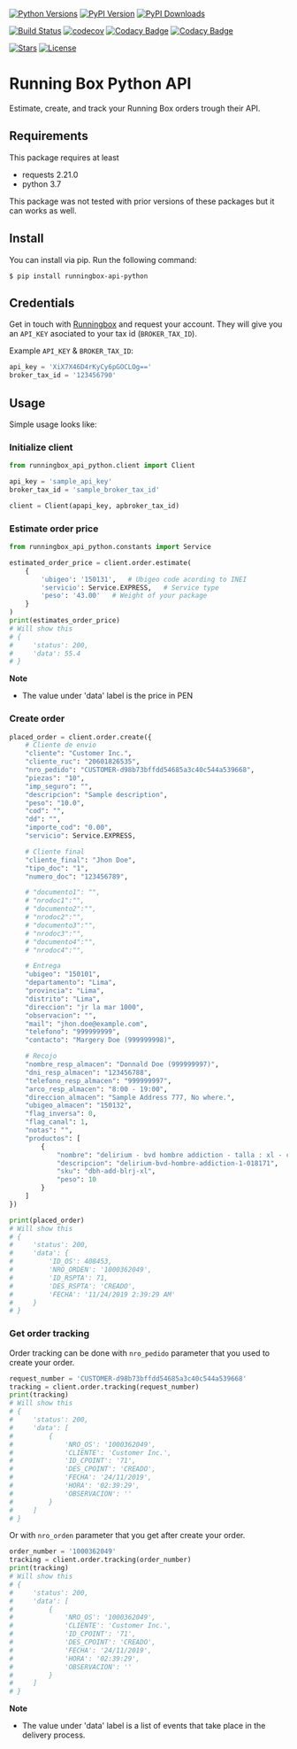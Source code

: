 [![Python Versions](https://img.shields.io/pypi/pyversions/runningbox-api-python.svg?color=3776AB&logo=python&logoColor=white)](https://www.python.org/)
[![PyPI Version](https://img.shields.io/pypi/v/runningbox-api-python.svg?color=blue&logo=pypi&logoColor=white)](https://pypi.org/project/runningbox-api-python/)
[![PyPI Downloads](https://img.shields.io/pypi/dm/runningbox-api-python.svg?color=blue&logo=pypi&logoColor=white)](https://pypi.org/project/runningbox-api-python/)

[![Build Status](https://travis-ci.org/softbutterfly/runningbox-api-python.svg?branch=master)](https://travis-ci.org/softbutterfly/runningbox-api-python)
[![codecov](https://codecov.io/gh/softbutterfly/runningbox-api-python/branch/master/graph/badge.svg)](https://codecov.io/gh/softbutterfly/runningbox-api-python)
[![Codacy Badge](https://api.codacy.com/project/badge/Grade/1787644ed8524433b9466f74d24b44d2)](https://www.codacy.com/gh/softbutterfly/runningbox-api-python?utm_source=github.com&utm_medium=referral&utm_content=softbutterfly/runningbox-api-python&utm_campaign=Badge_Grade)
[![Codacy Badge](https://api.codacy.com/project/badge/Coverage/1787644ed8524433b9466f74d24b44d2)](https://www.codacy.com/gh/softbutterfly/runningbox-api-python?utm_source=github.com&utm_medium=referral&utm_content=softbutterfly/runningbox-api-python&utm_campaign=Badge_Coverage)

[![Stars](https://img.shields.io/github/stars/softbutterfly/runningbox-api-python?logo=github)](https://github.com/softbutterfly/runningbox-api-python/)
[![License](https://img.shields.io/pypi/l/runningbox-api-python.svg?color=blue)](https://github.com/softbutterfly/runningbox-api-python/blob/master/LICENSE.txt)

# Running Box Python API

Estimate, create, and track your Running Box orders trough their API.

## Requirements

This package requires at least

- requests 2.21.0
- python 3.7

This package was not tested with prior versions of these packages but it can works as well.

## Install

You can install via pip. Run the following command:

```
$ pip install runningbox-api-python
```

## Credentials

Get in touch with [Runningbox](http://runningbox.pe/) and request your account.
They will give you an `API_KEY` asociated to your tax id (`BROKER_TAX_ID`).

Example `API_KEY` & `BROKER_TAX_ID`:

```python
api_key = 'XiX7X46D4rKyCy6pGOCLOg=='
broker_tax_id = '123456790'
```

## Usage

Simple usage looks like:

### Initialize client

```python
from runningbox_api_python.client import Client

api_key = 'sample_api_key'
broker_tax_id = 'sample_broker_tax_id'

client = Client(apapi_key, apbroker_tax_id)
```

### Estimate order price

```python
from runningbox_api_python.constants import Service

estimated_order_price = client.order.estimate(
    {
        'ubigeo': '150131',   # Ubigeo code acording to INEI
        'servicio': Service.EXPRESS,   # Service type
        'peso': '43.00'   # Weight of your package
    }
)
print(estimates_order_price)
# Will show this
# {
#     'status': 200,
#     'data': 55.4
# }
```

**Note**

- The value under 'data' label is the price in PEN

### Create order

```python
placed_order = client.order.create({
    # Cliente de envio
    "cliente": "Customer Inc.",
    "cliente_ruc": "20601826535",
    "nro_pedido": "CUSTOMER-d98b73bffdd54685a3c40c544a539668",
    "piezas": "10",
    "imp_seguro": "",
    "descripcion": "Sample description",
    "peso": "10.0",
    "cod": "",
    "dd": "",
    "importe_cod": "0.00",
    "servicio": Service.EXPRESS,

    # Cliente final
    "cliente_final": "Jhon Doe",
    "tipo_doc": "1",
    "numero_doc": "123456789",

    # "documento1": "",
    # "nrodoc1":"",
    # "documento2":"",
    # "nrodoc2":"",
    # "documento3":"",
    # "nrodoc3":"",
    # "documento4":"",
    # "nrodoc4":"",

    # Entrega
    "ubigeo": "150101",
    "departamento": "Lima",
    "provincia": "Lima",
    "distrito": "Lima",
    "direccion": "jr la mar 1000",
    "observacion": "",
    "mail": "jhon.doe@example.com",
    "telefono": "999999999",
    "contacto": "Margery Doe (999999998)",

    # Recojo
    "nombre_resp_almacen": "Donnald Doe (999999997)",
    "dni_resp_almacen": "123456788",
    "telefono_resp_almacen": "999999997",
    "arco_resp_almacen": "8:00 - 19:00",
    "direccion_almacen": "Sample Address 777, No where.",
    "ubigeo_almacen": "150132",
    "flag_inversa": 0,
    "flag_canal": 1,
    "notas": "",
    "productos": [
        {
            "nombre": "delirium - bvd hombre addiction - talla : xl - color : azul y negro",
            "descripcion": "delirium-bvd-hombre-addiction-1-018171",
            "sku": "dbh-add-blrj-xl",
            "peso": 10
        }
    ]
})

print(placed_order)
# Will show this
# {
#     'status': 200,
#     'data': {
#         'ID_OS': 408453,
#         'NRO_ORDEN': '1000362049',
#         'ID_RSPTA': 71,
#         'DES_RSPTA': 'CREADO',
#         'FECHA': '11/24/2019 2:39:29 AM'
#     }
# }
```

### Get order tracking

Order tracking can be done with `nro_pedido` parameter that you used to create your order.

```python
request_number = 'CUSTOMER-d98b73bffdd54685a3c40c544a539668'
tracking = client.order.tracking(request_number)
print(tracking)
# Will show this
# {
#     'status': 200,
#     'data': [
#         {
#             'NRO_OS': '1000362049',
#             'CLIENTE': 'Customer Inc.',
#             'ID_CPOINT': '71',
#             'DES_CPOINT': 'CREADO',
#             'FECHA': '24/11/2019',
#             'HORA': '02:39:29',
#             'OBSERVACION': ''
#         }
#     ]
# }
```

Or with `nro_orden` parameter that you get after create your order.

```python
order_number = '1000362049'
tracking = client.order.tracking(order_number)
print(tracking)
# Will show this
# {
#     'status': 200,
#     'data': [
#         {
#             'NRO_OS': '1000362049',
#             'CLIENTE': 'Customer Inc.',
#             'ID_CPOINT': '71',
#             'DES_CPOINT': 'CREADO',
#             'FECHA': '24/11/2019',
#             'HORA': '02:39:29',
#             'OBSERVACION': ''
#         }
#     ]
# }
```

**Note**

- The value under 'data' label is a list of events that take place in the delivery process.
